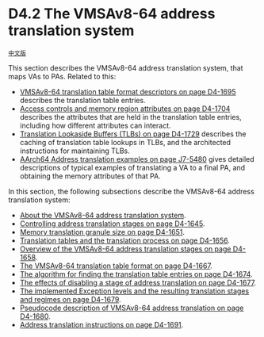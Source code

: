 # D4.2 The VMSAv8-64 address translation system

[`中文版`](../../zh/chapter_d4/d42_the_vmsav8-64_address_translation_system.html)

This section describes the VMSAv8-64 address translation system, that maps VAs to PAs. Related to this:
 * [VMSAv8-64 translation table format descriptors on page D4-1695](#) describes the translation table entries.
 * [Access controls and memory region attributes on page D4-1704](#) describes the attributes that are held in the translation table entries, including how different attributes can interact.
 * [Translation Lookaside Buffers (TLBs) on page D4-1729](#) describes the caching of translation table lookups in TLBs, and the architected instructions for maintaining TLBs.
 * [AArch64 Address translation examples on page J7-5480](#) gives detailed descriptions of typical examples of translating a VA to a final PA, and obtaining the memory attributes of that PA.

In this section, the following subsections describe the VMSAv8-64 address translation system:
 * [About the VMSAv8-64 address translation system](#).
 * [Controlling address translation stages on page D4-1645](#).
 * [Memory translation granule size on page D4-1651](#).
 * [Translation tables and the translation process on page D4-1656](#).
 * [Overview of the VMSAv8-64 address translation stages on page D4-1658](#).
 * [The VMSAv8-64 translation table format on page D4-1667](#).
 * [The algorithm for finding the translation table entries on page D4-1674](#).
 * [The effects of disabling a stage of address translation on page D4-1677](#).
 * [The implemented Exception levels and the resulting translation stages and regimes on page D4-1679](#).
 * [Pseudocode description of VMSAv8-64 address translation on page D4-1680](#).
 * [Address translation instructions on page D4-1691](#).
